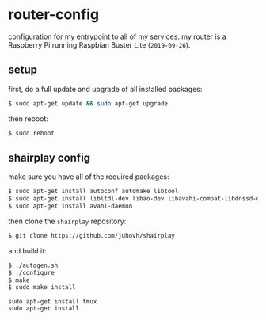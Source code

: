 # router-config

configuration for my entrypoint to all of my services. my router is a Raspberry
Pi running Raspbian Buster Lite (`2019-09-26`).

## setup

first, do a full update and upgrade of all installed packages:

```bash
$ sudo apt-get update && sudo apt-get upgrade
```

then reboot:

```bash
$ sudo reboot
```

## shairplay config

make sure you have all of the required packages:

```bash
$ sudo apt-get install autoconf automake libtool
$ sudo apt-get install libltdl-dev libao-dev libavahi-compat-libdnssd-dev
$ sudo apt-get install avahi-daemon
```

then clone the `shairplay` repository:

```bash
$ git clone https://github.com/juhovh/shairplay
```

and build it:

```bash
$ ./autogen.sh
$ ./configure
$ make
$ sudo make install
```

```
sudo apt-get install tmux
sudo apt-get install 
```
